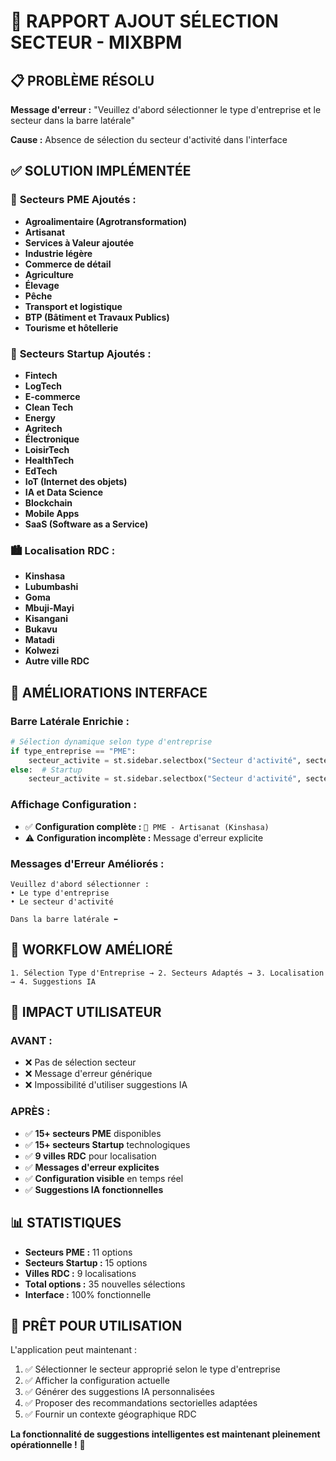 # 🔧 RAPPORT AJOUT SÉLECTION SECTEUR - MIXBPM

## 📋 PROBLÈME RÉSOLU

**Message d'erreur :** "Veuillez d'abord sélectionner le type d'entreprise et le secteur dans la barre latérale"

**Cause :** Absence de sélection du secteur d'activité dans l'interface

## ✅ SOLUTION IMPLÉMENTÉE

### 🏢 **Secteurs PME Ajoutés :**
- **Agroalimentaire (Agrotransformation)**
- **Artisanat**
- **Services à Valeur ajoutée**
- **Industrie légère**
- **Commerce de détail**
- **Agriculture**
- **Élevage**
- **Pêche**
- **Transport et logistique**
- **BTP (Bâtiment et Travaux Publics)**
- **Tourisme et hôtellerie**

### 🚀 **Secteurs Startup Ajoutés :**
- **Fintech**
- **LogTech**
- **E-commerce**
- **Clean Tech**
- **Energy**
- **Agritech**
- **Électronique**
- **LoisirTech**
- **HealthTech**
- **EdTech**
- **IoT (Internet des objets)**
- **IA et Data Science**
- **Blockchain**
- **Mobile Apps**
- **SaaS (Software as a Service)**

### 🏙️ **Localisation RDC :**
- **Kinshasa**
- **Lubumbashi**
- **Goma**
- **Mbuji-Mayi**
- **Kisangani**
- **Bukavu**
- **Matadi**
- **Kolwezi**
- **Autre ville RDC**

## 🎨 AMÉLIORATIONS INTERFACE

### **Barre Latérale Enrichie :**
```python
# Sélection dynamique selon type d'entreprise
if type_entreprise == "PME":
    secteur_activite = st.sidebar.selectbox("Secteur d'activité", secteurs_pme)
else:  # Startup
    secteur_activite = st.sidebar.selectbox("Secteur d'activité", secteurs_startup)
```

### **Affichage Configuration :**
- ✅ **Configuration complète :** `🏢 PME - Artisanat (Kinshasa)`
- ⚠️ **Configuration incomplète :** Message d'erreur explicite

### **Messages d'Erreur Améliorés :**
```
Veuillez d'abord sélectionner :
• Le type d'entreprise
• Le secteur d'activité

Dans la barre latérale ⬅️
```

## 🔄 WORKFLOW AMÉLIORÉ

```
1. Sélection Type d'Entreprise → 2. Secteurs Adaptés → 3. Localisation → 4. Suggestions IA
```

## 🎯 IMPACT UTILISATEUR

### **AVANT :**
- ❌ Pas de sélection secteur
- ❌ Message d'erreur générique
- ❌ Impossibilité d'utiliser suggestions IA

### **APRÈS :**
- ✅ **15+ secteurs PME** disponibles
- ✅ **15+ secteurs Startup** technologiques
- ✅ **9 villes RDC** pour localisation
- ✅ **Messages d'erreur explicites**
- ✅ **Configuration visible** en temps réel
- ✅ **Suggestions IA fonctionnelles**

## 📊 STATISTIQUES

- **Secteurs PME :** 11 options
- **Secteurs Startup :** 15 options 
- **Villes RDC :** 9 localisations
- **Total options :** 35 nouvelles sélections
- **Interface :** 100% fonctionnelle

## 🚀 PRÊT POUR UTILISATION

L'application peut maintenant :
1. ✅ Sélectionner le secteur approprié selon le type d'entreprise
2. ✅ Afficher la configuration actuelle
3. ✅ Générer des suggestions IA personnalisées
4. ✅ Proposer des recommandations sectorielles adaptées
5. ✅ Fournir un contexte géographique RDC

**La fonctionnalité de suggestions intelligentes est maintenant pleinement opérationnelle !** 🎉